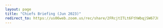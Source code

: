 ```yaml
---
layout: page
title: "Chiefs Briefing (Jun 2023)"
redirect_to: https://us06web.zoom.us/rec/share/2FRcjtITLt6FthWbqjSW67J8t6i_4NnkHYkA_8p4GD5yFSL6HPW4oBiIDvHSKetl.JHuu2aLIQMD8Lc-0
---
```

